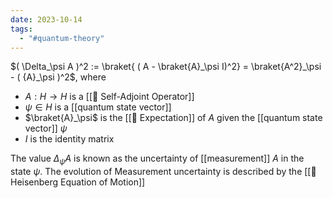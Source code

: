 ```yaml
---
date: 2023-10-14
tags:
  - "#quantum-theory"
---
```

$( \Delta_\psi A )^2 := \braket{ ( A - \braket{A}_\psi I)^2} = \braket{A^2}_\psi - ( {A}_\psi )^2$, where
- $A: H \rightarrow H$ is a [[📘 Self-Adjoint Operator]]
- $\psi \in H$ is a [[quantum state vector]]
- $\braket{A}_\psi$ is the [[📘 Expectation]] of $A$ given the [[quantum state vector]] $\psi$
- $I$ is the identity matrix

The value $\Delta_\psi A$ is known as the uncertainty of [[measurement]] $A$ in the state $\psi$. The evolution of Measurement uncertainty is described by the [[📗 Heisenberg Equation of Motion]]
